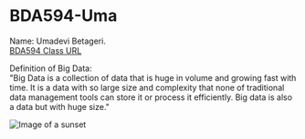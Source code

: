 # BDA594-Uma
Name: Umadevi Betageri.   
[BDA594 Class URL](https://sdsu.instructure.com/courses/79732) 
  
Definition of Big Data:  
"Big Data is a collection of data that is huge in volume and growing fast with time. It is a data with so large size and complexity that none of traditional data management tools can store it or process it efficiently. Big data is also a data but with huge size."  
    
![Image of a sunset](https://ibb.co/JnVGzvk)  


  
  
  
